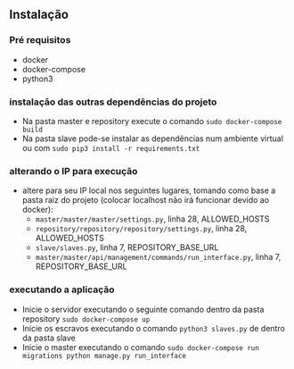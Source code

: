 ## Instalação
### Pré requisitos
* docker
* docker-compose
* python3

### instalação das outras dependências do projeto
* Na pasta master e repository execute o comando `sudo docker-compose build`
* Na pasta slave pode-se instalar as dependências num ambiente virtual ou com `sudo pip3 install -r requirements.txt`

### alterando o IP para execução
* altere para seu IP local nos seguintes lugares, tomando como base a pasta raiz do projeto (colocar localhost não irá funcionar devido ao docker):
	* `master/master/master/settings.py`, linha 28, ALLOWED_HOSTS
	* `repository/repository/repository/settings.py`, linha 28, ALLOWED_HOSTS
	* `slave/slaves.py`, linha 7, REPOSITORY_BASE_URL
	* `master/master/api/management/commands/run_interface.py`, linha 7, REPOSITORY_BASE_URL

### executando a aplicação
* Inicie o servidor executando o seguinte comando dentro da pasta repository `sudo docker-compose up`
* Inicie os escravos executando o comando `python3 slaves.py` de dentro da pasta slave
* Inicie o master executando o comando `sudo docker-compose run migrations python manage.py run_interface`
